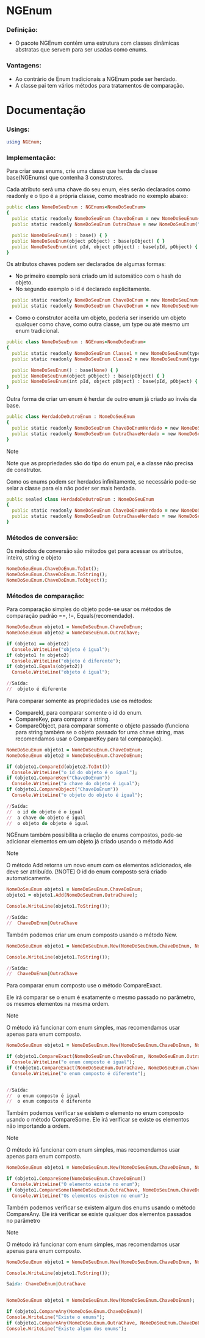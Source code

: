 # NGEnum

### Definição: 
- O pacote NGEnum contém uma estrutura com classes dinâmicas abstratas que servem para ser usadas como enums.

### Vantagens: 
- Ao contrário de Enum tradicionais a NGEnum pode ser herdado.
- A classe pai tem vários métodos para tratamentos de comparação.

# Documentação

### Usings:

```ruby
using NGEnum;
```

### Implementação:

Para criar seus enums, crie uma classe que herda da classe base(NGEnums) que contenha 3 construtores. 

Cada atributo será uma chave do seu enum, eles serão declarados como readonly e o tipo é a própria classe,  como mostrado no exemplo abaixo:
```ruby
public class NomeDoSeuEnum : NGEnums<NomeDoSeuEnum>
{
  public static readonly NomeDoSeuEnum ChaveDoEnum = new NomeDoSeuEnum("ChaveDoEnum");
  public static readonly NomeDoSeuEnum OutraChave = new NomeDoSeuEnum("OutraChave");

  public NomeDoSeuEnum() : base() { }
  public NomeDoSeuEnum(object pObject) : base(pObject) { }
  public NomeDoSeuEnum(int pId, object pObject) : base(pId, pObject) { }
}
```

Os atributos chaves podem ser declarados de algumas formas:
 - No primeiro exemplo será criado um id automático com o hash do objeto.
 - No segundo exemplo o id é declarado explicitamente. 
```ruby
  public static readonly NomeDoSeuEnum ChaveDoEnum = new NomeDoSeuEnum("ChaveDoEnum");
  public static readonly NomeDoSeuEnum ChaveDoEnum = new NomeDoSeuEnum(1,"ChaveDoEnum");
```

  - Como o construtor aceita um objeto, poderia ser inserido um objeto qualquer como chave, como outra classe, um type ou até mesmo um enum tradicional.
```ruby
public class NomeDoSeuEnum : NGEnums<NomeDoSeuEnum>
{
  public static readonly NomeDoSeuEnum Classe1 = new NomeDoSeuEnum(typeof(Classe1);
  public static readonly NomeDoSeuEnum Classe2 = new NomeDoSeuEnum(typeof(Classe2);

  public NomeDoSeuEnum() : base(None) { }
  public NomeDoSeuEnum(object pObject) : base(pObject) { }
  public NomeDoSeuEnum(int pId, object pObject) : base(pId, pObject) { }
}
```

Outra forma de criar um enum é herdar de outro enum já criado ao invés da base.
```ruby
public class HerdadoDeOutroEnum : NomeDoSeuEnum
{
  public static readonly NomeDoSeuEnum ChaveDoEnumHerdado = new NomeDoSeuEnum("ChaveDoEnumHerdado");
  public static readonly NomeDoSeuEnum OutraChaveHerdado = new NomeDoSeuEnum("OutraChaveHerdado");
}
```
> [!NOTE]
> Note que as propriedades são do tipo do enum pai, e a classe não precisa de construtor.

Como os enums podem ser herdados infinitamente, se necessário pode-se selar a classe para ela não poder ser mais herdada.
```ruby
public sealed class HerdadoDeOutroEnum : NomeDoSeuEnum
{
  public static readonly NomeDoSeuEnum ChaveDoEnumHerdado = new NomeDoSeuEnum("ChaveDoEnumHerdado");
  public static readonly NomeDoSeuEnum OutraChaveHerdado = new NomeDoSeuEnum("OutraChaveHerdado");
}
```

### Métodos de conversão:

Os métodos de conversão são métodos get para acessar os atributos, inteiro, string e objeto
```ruby
NomeDoSeuEnum.ChaveDoEnum.ToInt();
NomeDoSeuEnum.ChaveDoEnum.ToString();
NomeDoSeuEnum.ChaveDoEnum.ToObject();
```

### Métodos de comparação:

Para comparação simples do objeto pode-se usar os métodos de comparação padrão ==, !=, Equals(recomendado).
```ruby
NomeDoSeuEnum objeto1 = NomeDoSeuEnum.ChaveDoEnum;
NomeDoSeuEnum objeto2 = NomeDoSeuEnum.OutraChave;

if (objeto1 == objeto2)
  Console.WriteLine("objeto é igual");
if (objeto1 != objeto2)
  Console.WriteLine("objeto é diferente");
if (objeto1.Equals(objeto2))
  Console.WriteLine("objeto é igual");

//Saída:
//  objeto é diferente
```

Para comparar somente as propriedades use os métodos:
  - CompareId, para comparar somente o id do enum.
  - CompareKey, para comparar a string.
  - CompareObject, para comparar somente o objeto passado (funciona para string também se o objeto passado for uma chave string, mas recomendamos usar o CompareKey para tal comparação).
```ruby
NomeDoSeuEnum objeto1 = NomeDoSeuEnum.ChaveDoEnum;
NomeDoSeuEnum objeto2 = NomeDoSeuEnum.ChaveDoEnum;

if (objeto1.CompareId(objeto2.ToInt())
  Console.WriteLine("o id do objeto é o igual");
if (objeto1.CompareKey("ChaveDoEnum"))
  Console.WriteLine("a chave do objeto é igual");
if (objeto1.CompareObject("ChaveDoEnum"))
  Console.WriteLine("o objeto do objeto é igual");

//Saída:
//  o id do objeto é o igual
//  a chave do objeto é igual
//  o objeto do objeto é igual
```

NGEnum também possibilita a criação de enums compostos, pode-se adicionar elementos em um objeto já criado usando o método Add
> [!NOTE]
> O método Add retorna um novo enum com os elementos adicionados, ele deve ser atribuído.
> [!NOTE]
> O id do enum composto será criado automaticamente.

```ruby
NomeDoSeuEnum objeto1 = NomeDoSeuEnum.ChaveDoEnum;
objeto1 = objeto1.Add(NomeDoSeuEnum.OutraChave);

Console.WriteLine(objeto1.ToString());

//Saída:
//  ChaveDoEnum|OutraChave
```

Também podemos criar um enum composto usando o método New.
```ruby
NomeDoSeuEnum objeto1 = NomeDoSeuEnum.New(NomeDoSeuEnum.ChaveDoEnum, NomeDoSeuEnum.OutraChave);

Console.WriteLine(objeto1.ToString());

//Saída:
//  ChaveDoEnum|OutraChave
```

Para comparar enum composto use o método CompareExact.

Ele irá comparar se o enum é exatamente o mesmo passado no parâmetro, os mesmos elementos na mesma ordem.
> [!NOTE]
> O método irá funcionar com enum simples, mas recomendamos usar apenas para enum composto.

```ruby
NomeDoSeuEnum objeto1 = NomeDoSeuEnum.New(NomeDoSeuEnum.ChaveDoEnum, NomeDoSeuEnum.OutraChave); 

if (objeto1.CompareExact(NomeDoSeuEnum.ChaveDoEnum, NomeDoSeuEnum.OutraChave))
  Console.WriteLine("o enum composto é igual");
if (!objeto1.CompareExact(NomeDoSeuEnum.OutraChave, NomeDoSeuEnum.ChaveDoEnum))
  Console.WriteLine("o enum composto é diferente");


//Saída:
//  o enum composto é igual
//  o enum composto é diferente
```

Também podemos verificar se existem o elemento no enum composto usando o método CompareSome.
Ele irá verificar se existe os elementos não importando a ordem.
> [!NOTE]
> O método irá funcionar com enum simples, mas recomendamos usar apenas para enum composto.

```ruby
NomeDoSeuEnum objeto1 = NomeDoSeuEnum.New(NomeDoSeuEnum.ChaveDoEnum, NomeDoSeuEnum.OutraChave); 

if (objeto1.CompareSome(NomeDoSeuEnum.ChaveDoEnum))
  Console.WriteLine("O elemento existe no enum");
if (objeto1.CompareSome(NomeDoSeuEnum.OutraChave, NomeDoSeuEnum.ChaveDoEnum))
  Console.WriteLine("Os elementos existem no enum");
```

Também podemos verificar se existem algum dos enums usando o método CompareAny.
Ele irá verificar se existe qualquer dos elementos passados no parâmetro
> [!NOTE]
> O método irá funcionar com enum simples, mas recomendamos usar apenas para enum composto.

```ruby
NomeDoSeuEnum objeto1 = NomeDoSeuEnum.New(NomeDoSeuEnum.ChaveDoEnum, NomeDoSeuEnum.OutraChave);

Console.WriteLine(objeto1.ToString());

Saída: ChaveDoEnum|OutraChave


NomeDoSeuEnum objeto1 = NomeDoSeuEnum.New(NomeDoSeuEnum.ChaveDoEnum); 

if (objeto1.CompareAny(NomeDoSeuEnum.ChaveDoEnum))
Console.WriteLine("Existe o enums");
if (objeto1.CompareAny(NomeDoSeuEnum.OutraChave, NomeDoSeuEnum.ChaveDoEnum))
Console.WriteLine("Existe algum dos enums");
```
